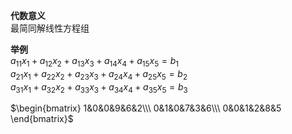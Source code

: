 **代数意义**  
最简同解线性方程组  
  
**举例**  
$a_{11}x_1+a_{12}x_2+a_{13}x_3+a_{14}x_4  
+a_{15}x_5=b_1$  
$a_{21}x_1+a_{22}x_2+a_{23}x_3+a_{24}x_4  
+a_{25}x_5=b_2$  
$a_{31}x_1+a_{32}x_2+a_{33}x_3+a_{34}x_4  
+a_{35}x_5=b_3$  
  
$\begin{bmatrix}  
1&0&0&9&6&2\\\  
0&1&0&7&3&6\\\  
0&0&1&2&8&5  
\end{bmatrix}$  
